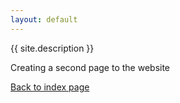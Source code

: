 ```yaml
---
layout: default
---
```


{{ site.description }}

Creating a second page to the website

[Back to index page](index.md)
